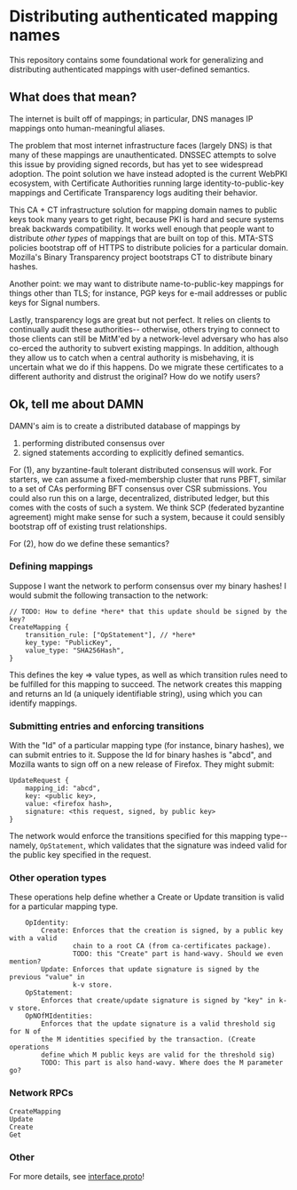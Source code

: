 # Distributing authenticated mapping names

This repository contains some foundational work for generalizing and distributing authenticated mappings with user-defined semantics.

## What does that mean?

The internet is built off of mappings; in particular, DNS manages IP mappings onto human-meaningful aliases.

The problem that most internet infrastructure faces (largely DNS) is that many of these mappings are unauthenticated. DNSSEC attempts to solve this issue by providing signed records, but has yet to see widespread adoption. The point solution we have instead adopted is the current WebPKI ecosystem, with Certificate Authorities running large identity-to-public-key mappings and Certificate Transparency logs auditing their behavior.

This CA + CT infrastructure solution for mapping domain names to public keys took many years to get right, because PKI is hard and secure systems break backwards compatibility. It works well enough that people want to distribute *other types* of mappings that are built on top of this. MTA-STS policies bootstrap off of HTTPS to distribute policies for a particular domain. Mozilla's Binary Transparency project bootstraps CT to distribute binary hashes. 

Another point: we may want to distribute name-to-public-key mappings for things other than TLS; for instance, PGP keys for e-mail addresses or public keys for Signal numbers.

Lastly, transparency logs are great but not perfect. It relies on clients to continually audit these authorities-- otherwise, others trying to connect to those clients can still be MitM'ed by a network-level adversary who has also co-erced the authority to subvert existing mappings. In addition, although they allow us to catch when a central authority is misbehaving, it is uncertain what we do if this happens. Do we migrate these certificates to a different authority and distrust the original? How do we notify users?

## Ok, tell me about DAMN

DAMN's aim is to create a distributed database of mappings by
1. performing distributed consensus over
2. signed statements according to explicitly defined semantics.

For (1), any byzantine-fault tolerant distributed consensus will work. For starters, we can assume a fixed-membership cluster that runs PBFT, similar to a set of CAs performing BFT consensus over CSR submissions. You could also run this on a large, decentralized, distributed ledger, but this comes with the costs of such a system. We think SCP (federated byzantine agreement) might make sense for such a system, because it could sensibly bootstrap off of existing trust relationships.

For (2), how do we define these semantics?

### Defining mappings

Suppose I want the network to perform consensus over my binary hashes! I would submit the following transaction to the network:

```
// TODO: How to define *here* that this update should be signed by the key?
CreateMapping {
    transition_rule: ["OpStatement"], // *here*
    key_type: "PublicKey",
    value_type: "SHA256Hash",
}
```

This defines the key => value types, as well as which transition rules need to be fulfilled for this mapping to succeed. The network creates this mapping and returns an Id (a uniquely identifiable string), using which you can identify mappings.

### Submitting entries and enforcing transitions

With the "Id" of a particular mapping type (for instance, binary hashes), we can submit entries to it. Suppose the Id for binary hashes is "abcd", and Mozilla wants to sign off on a new release of Firefox. They might submit:

```
UpdateRequest {
    mapping_id: "abcd",
    key: <public key>,
    value: <firefox hash>,
    signature: <this request, signed, by public key>
}
```

The network would enforce the transitions specified for this mapping type-- namely, `OpStatement`, which validates that the signature was indeed valid for the public key specified in the request.

### Other operation types

These operations help define whether a Create or Update transition is valid for a particular mapping type.

```
    OpIdentity:         
        Create: Enforces that the creation is signed, by a public key with a valid
                chain to a root CA (from ca-certificates package).
                TODO: this "Create" part is hand-wavy. Should we even mention?
        Update: Enforces that update signature is signed by the previous "value" in
                k-v store.
    OpStatement:        
        Enforces that create/update signature is signed by "key" in k-v store.
    OpNOfMIdentities:   
        Enforces that the update signature is a valid threshold sig for N of
        the M identities specified by the transaction. (Create operations
        define which M public keys are valid for the threshold sig)
        TODO: This part is also hand-wavy. Where does the M parameter go?
```

### Network RPCs

```
CreateMapping
Update
Create
Get
```

### Other

For more details, see [interface.proto](interface.proto)!



